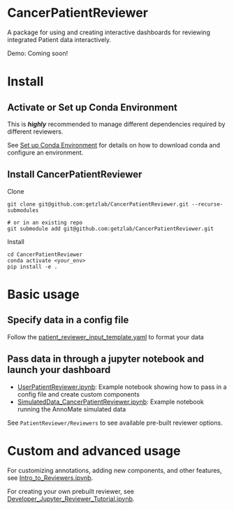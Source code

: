 # CancerPatientReviewer

A package for using and creating interactive dashboards for reviewing integrated Patient data interactively.

Demo: Coming soon!

# Install

## Activate or Set up Conda Environment

This is **_highly_** recommended to manage different dependencies required by different reviewers.

See [Set up Conda Environment](https://github.com/getzlab/JupyterReviewer/blob/master/README.md#set-up-conda-environment) for details on how to download conda and configure an environment.
    
## Install CancerPatientReviewer

Clone
```
git clone git@github.com:getzlab/CancerPatientReviewer.git --recurse-submodules

# or in an existing repo
git submodule add git@github.com:getzlab/CancerPatientReviewer.git
```

Install
```
cd CancerPatientReviewer
conda activate <your_env>
pip install -e .
```

# Basic usage

## Specify data in a config file

Follow the [patient_reviewer_input_template.yaml](https://github.com/getzlab/PatientReviewer/tree/master/example_notebooks/patient_reviewer_input_template.yaml) to format your data

## Pass data in through a jupyter notebook and launch your dashboard

- [UserPatientReviewer.ipynb](https://github.com/getzlab/CancerPatientReviewer/tree/master/example_notebooks/UserPatientReviewer.ipynb): Example notebook showing how to pass in a config file and create custom components 
- [SimulatedData_CancerPatientReviewer.ipynb](https://github.com/getzlab/CancerPatientReviewer/tree/master/example_notebooks/SimulatedData_CancerPatientReviewer.ipynb): Example notebook running the AnnoMate simulated data 

See `PatientReviewer/Reviewers` to see available pre-built reviewer options.

# Custom and advanced usage

For customizing annotations, adding new components, and other features, see [Intro_to_Reviewers.ipynb](https://github.com/getzlab/JupyterReviewer/blob/master/example_notebooks/Intro_to_Reviewers.ipynb).

For creating your own prebuilt reviewer, see [Developer_Jupyter_Reviewer_Tutorial.ipynb](https://github.com/getzlab/JupyterReviewer/blob/master/example_notebooks/Developer_Jupyter_Reviewer_Tutorial.ipynb).
